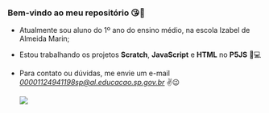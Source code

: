 ### Bem-vindo ao meu repositório 😘🤞

- Atualmente sou aluno do 1º ano do ensino médio, na escola Izabel de Almeida Marin;
- Estou trabalhando os projetos **Scratch**, **JavaScript** e **HTML** no **P5JS** 👾💻
- Para contato ou dúvidas, me envie um e-mail *00001124941198sp@al.educacao.sp.gov.br* ✌😉

  ![](https://media1.tenor.com/m/D5hP08SCK-EAAAAC/chris-farley-running.gif)
